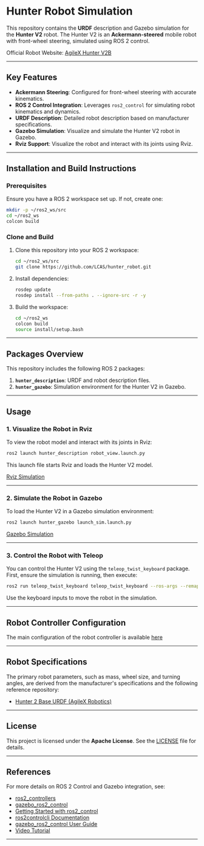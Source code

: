 # Hunter Robot Simulation

This repository contains the **URDF** description and Gazebo simulation for the **Hunter V2** robot. The Hunter V2 is an **Ackermann-steered** mobile robot with front-wheel steering, simulated using ROS 2 control.

Official Robot Website: [AgileX Hunter V2B](https://robosavvy.co.uk/agilex-hunter-2b.html)

---

## Key Features

- **Ackermann Steering**: Configured for front-wheel steering with accurate kinematics.
- **ROS 2 Control Integration**: Leverages `ros2_control` for simulating robot kinematics and dynamics.
- **URDF Description**: Detailed robot description based on manufacturer specifications.
- **Gazebo Simulation**: Visualize and simulate the Hunter V2 robot in Gazebo.
- **Rviz Support**: Visualize the robot and interact with its joints using Rviz.

---


## Installation and Build Instructions

### Prerequisites
Ensure you have a ROS 2 workspace set up. If not, create one:
```bash
mkdir -p ~/ros2_ws/src
cd ~/ros2_ws
colcon build
```

### Clone and Build
1. Clone this repository into your ROS 2 workspace:
    ```bash
    cd ~/ros2_ws/src
    git clone https://github.com/LCAS/hunter_robot.git
    ```
2. Install dependencies:
    ```bash
    rosdep update
    rosdep install --from-paths . --ignore-src -r -y
    ```
3. Build the workspace:
    ```bash
    cd ~/ros2_ws
    colcon build
    source install/setup.bash
    ```

---

## Packages Overview

This repository includes the following ROS 2 packages:

1. **`hunter_description`**: URDF and robot description files.
2. **`hunter_gazebo`**: Simulation environment for the Hunter V2 in Gazebo.

---

## Usage

### 1. Visualize the Robot in Rviz

To view the robot model and interact with its joints in Rviz:

```bash
ros2 launch hunter_description robot_view.launch.py
```

This launch file starts Rviz and loads the Hunter V2 model.

[Rviz Simulation](https://github.com/user-attachments/assets/1cc10c03-fad7-47b0-8816-74c49d79be31)

---

### 2. Simulate the Robot in Gazebo

To load the Hunter V2 in a Gazebo simulation environment:

```bash
ros2 launch hunter_gazebo launch_sim.launch.py
```

[Gazebo Simulation](https://github.com/user-attachments/assets/90757617-af3b-4bc8-bf1f-f08c5ecc1247)

---

### 3. Control the Robot with Teleop

You can control the Hunter V2 using the `teleop_twist_keyboard` package. First, ensure the simulation is running, then execute:

```bash
ros2 run teleop_twist_keyboard teleop_twist_keyboard --ros-args --remap cmd_vel:=/ackermann_like_controller/cmd_vel
```

Use the keyboard inputs to move the robot in the simulation.

---

## Robot Controller Configuration

The main configuration of the robot controller is available [here](https://github.com/LCAS/hunter_robot/blob/refactor/hunter_description/config/ackermann_like_controller.yaml)

---

## Robot Specifications

The primary robot parameters, such as mass, wheel size, and turning angles, are derived from the manufacturer's specifications and the following reference repository:

- [Hunter 2 Base URDF (AgileX Robotics)](https://github.com/agilexrobotics/ugv_gazebo_sim/blob/master/hunter/hunter2_base/urdf/hunter2_base_gazebo.xacro)

---

## License

This project is licensed under the **Apache License**. See the [LICENSE](LICENSE) file for details.

---

## References

For more details on ROS 2 Control and Gazebo integration, see:

- [ros2_controllers](https://github.com/ros-controls/ros2_controllers/tree/master)
- [gazebo_ros2_control](https://github.com/ros-controls/gazebo_ros2_control)
- [Getting Started with ros2_control](https://control.ros.org/humble/doc/getting_started/getting_started.html)
- [ros2controlcli Documentation](https://control.ros.org/master/doc/ros2_control/ros2controlcli/doc/userdoc.html)
- [gazebo_ros2_control User Guide](https://control.ros.org/rolling/doc/gazebo_ros2_control/doc/index.html)
- [Video Tutorial](https://youtu.be/BcjHyhV0kIs?si=dUpg7IF-kHSUgB-w)

---
